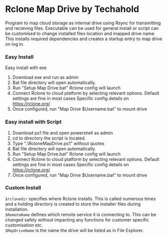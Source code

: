 # Rclone Map Drive by Techahold

Program to map cloud storage as internal drive using Rsync for transmitting and recieving files. 
Executable can be used for general install or script can be customised to change installed files location and mapped drive name.
This installs required dependencies and creates a startup entry to map drive on log in.

### Easy Install
Easy install with exe
1. Download exe and run as admin
2. Bat file directory will open automatically.
3. Run "Setup Map Drive.bat" Rclone config will launch
4. Connect Rclone to cloud platform by selecting relevant options. Default settings are fine in most cases Specific config details on https://rclone.org/
5. Once configured, run "Map Drive $Username.bat" to mount drive

### Easy install with Script
1. Download ps1 file and open powershell as admin
2. cd to directory the script is located.
3. Type ".\RcloneMapDrive.ps1" without quotes
4. Bat file directory will open automatically.
5. Run "Setup Map Drive.bat" Rclone config will launch
6. Connect Rclone to cloud platform by selecting relevant options. Default settings are fine in most cases Specific config details on https://rclone.org/
7. Once configured, run "Map Drive $Username.bat" to mount drive

### Custom Install
`$rclonedir` specifies where Rclone installs. This is called numerous times and a holding directory is created to store the installer files during installation.</br>
`$RemoteName` defines which remote service it is connecting to. This can be changed safely without impacting any functions for customer specific customisation etc.</br>
`$MapDriveName` is the name the drive will be listed as in File Explorer.</br>

